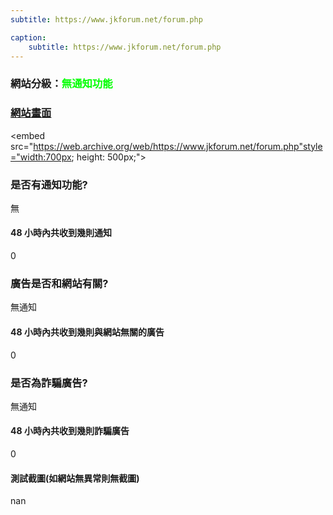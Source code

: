 ```yaml
---
subtitle: https://www.jkforum.net/forum.php

caption:
	subtitle: https://www.jkforum.net/forum.php
---
```


<h3>網站分級：<font color="#00FF00">無通知功能</font></h3>

### [網站畫面](https://www.jkforum.net/forum.php)
<embed src="https://web.archive.org/web/https://www.jkforum.net/forum.php"style="width:700px; height: 500px;">

### 是否有通知功能?
無

#### 48 小時內共收到幾則通知
0

### 廣告是否和網站有關?
無通知

#### 48 小時內共收到幾則與網站無關的廣告
0

### 是否為詐騙廣告?
無通知

#### 48 小時內共收到幾則詐騙廣告
0

#### 測試截圖(如網站無異常則無截圖)
nan


